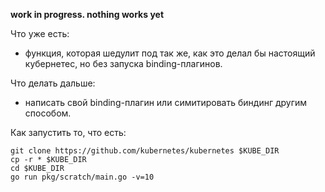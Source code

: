 **work in progress. nothing works yet**

Что уже есть:
+ функция, которая шедулит под так же, как это делал бы настоящий кубернетес, но без запуска binding-плагинов.

Что делать дальше:
+ написать свой binding-плагин или симитировать биндинг другим способом.

Как запустить то, что есть:
```
git clone https://github.com/kubernetes/kubernetes $KUBE_DIR
cp -r * $KUBE_DIR
cd $KUBE_DIR
go run pkg/scratch/main.go -v=10
```
